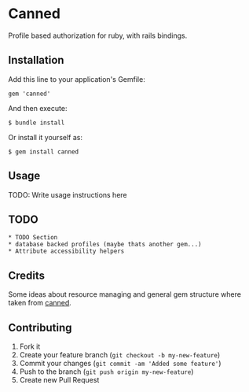 # Canned

Profile based authorization for ruby, with rails bindings.

## Installation

Add this line to your application's Gemfile:

    gem 'canned'

And then execute:

    $ bundle install

Or install it yourself as:

    $ gem install canned

## Usage

TODO: Write usage instructions here

## TODO

	* TODO Section
	* database backed profiles (maybe thats another gem...)
	* Attribute accessibility helpers

## Credits

Some ideas about resource managing and general gem structure where taken from [canned](http://github.com/ryanb/cancan).

## Contributing

1. Fork it
2. Create your feature branch (`git checkout -b my-new-feature`)
3. Commit your changes (`git commit -am 'Added some feature'`)
4. Push to the branch (`git push origin my-new-feature`)
5. Create new Pull Request